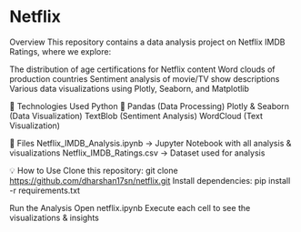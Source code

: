 # Netflix
Overview
This repository contains a data analysis project on Netflix IMDB Ratings, where we explore:

The distribution of age certifications for Netflix content
Word clouds of production countries
Sentiment analysis of movie/TV show descriptions
Various data visualizations using Plotly, Seaborn, and Matplotlib

🔧 Technologies Used
Python 🐍
Pandas (Data Processing)
Plotly & Seaborn (Data Visualization)
TextBlob (Sentiment Analysis)
WordCloud (Text Visualization)

📂 Files
Netflix_IMDB_Analysis.ipynb → Jupyter Notebook with all analysis & visualizations
Netflix_IMDB_Ratings.csv → Dataset used for analysis

💡 How to Use
Clone this repository:
git clone https://github.com/dharshan17sn/netflix.git
Install dependencies:
pip install -r requirements.txt

Run the Analysis
Open netflix.ipynb
Execute each cell to see the visualizations & insights
